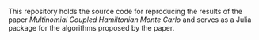 This repository holds the source code for reproducing the results of the paper *Multinomial Coupled Hamiltonian Monte Carlo* and serves as a Julia package for the algorithms proposed by the paper.